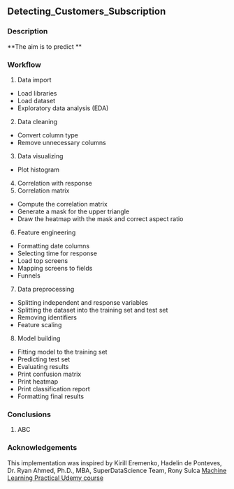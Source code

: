 ## Detecting_Customers_Subscription
### Description

**The aim is to predict **



### Workflow
1. Data import
- Load libraries
- Load dataset
- Exploratory data analysis (EDA)
2. Data cleaning
- Convert column type
- Remove unnecessary columns
3. Data visualizing
- Plot histogram
4. Correlation with response
5. Correlation matrix
- Compute the correlation matrix
- Generate a mask for the upper triangle
- Draw the heatmap with the mask and correct aspect ratio
6. Feature engineering
- Formatting date columns
- Selecting time for response
- Load top screens
- Mapping screens to fields
- Funnels
7. Data preprocessing
- Splitting independent and response variables
- Splitting the dataset into the training set and test set
- Removing identifiers
- Feature scaling
8. Model building
- Fitting model to the training set
- Predicting test set
- Evaluating results
- Print confusion matrix
- Print heatmap
- Print classification report
- Formatting final results

### Conclusions
1. ABC

### Acknowledgements
This implementation was inspired by Kirill Eremenko, Hadelin de Ponteves, Dr. Ryan Ahmed, Ph.D., MBA, SuperDataScience Team, Rony Sulca [Machine Learning Practical Udemy course](https://www.udemy.com/course/machine-learning-practical/?utm_source=adwords&utm_medium=udemyads&utm_campaign=DataScience_v.PROF_la.EN_cc.ROW_ti.5336&utm_content=deal4584&utm_term=_._ag_85469003954_._ad_395279056268_._kw__._de_c_._dm__._pl__._ti_dsa-774930036449_._li_1011367_._pd__._&matchtype=b&gclid=CjwKCAiAvonyBRB7EiwAadauqdGsq1pYwJXPHmZpdR12WWHTeI31ZGNAR7wJqhrnln_dI452sQCbCBoCnvwQAvD_BwE)
